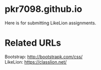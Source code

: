 # pkr7098.github.io
Here is for submitting LikeLion assignments.

    
    
# Related URLs
   Bootstrap: http://bootstrapk.com/css/      
   LikeLion:  https://classlion.net/       
